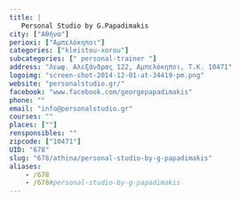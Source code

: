 ```yaml
---
title: |
   Personal Studio by G.Papadimakis
city: ["Αθήνα"]
perioxi: ["Αμπελόκηποι"]
categories: ["kleistou-xorou"]
subcategories: [" personal-trainer "]
address: "Λεωφ. Αλεξάνδρας 122, Αμπελόκηποι, Τ.Κ. 10471"
logoimg: "screen-shot-2014-12-01-at-34419-pm.png"
website: "personalstudio.gr/"
facebook: "www.facebook.com/georgepapadimakis"
phone: ""
email: "info@personalstudio.gr"
courses: ""
places: [""]
rensponsibles: ""
zipcode: ["10471"]
UID: "678"
slug: "678/athina/personal-studio-by-g-papadimakis"
aliases:
    - /678
    - /678#personal-studio-by-g-papadimakis
---
```


